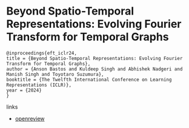 # Beyond Spatio-Temporal Representations: Evolving Fourier Transform for Temporal Graphs

```
@inproceedings{eft_iclr24,
title = {Beyond Spatio-Temporal Representations: Evolving Fourier Transform for Temporal Graphs},
author = {Anson Bastos and Kuldeep Singh and Abhishek Nadgeri and Manish Singh and Toyotaro Suzumura},
booktitle = {The Twelfth International Conference on Learning Representations (ICLR)},
year = {2024}
}
```

links
- [openreview](https://openreview.net/forum?id=uvFhCUPjtI)

